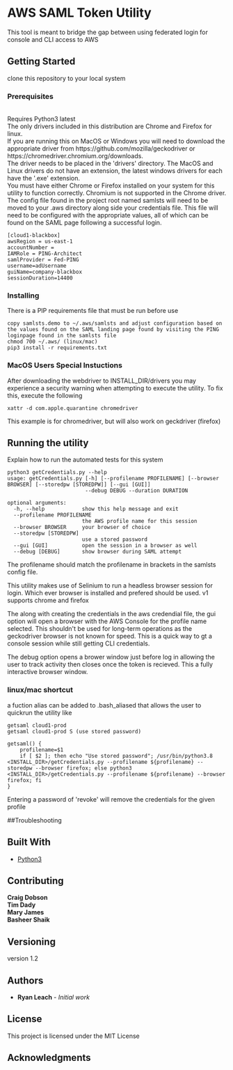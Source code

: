 # AWS SAML Token Utility

This tool is meant to bridge the gap between using federated login for console and CLI access to AWS

## Getting Started

clone this repository to your local system

### Prerequisites
<br>
Requires Python3 latest
<br>
The only drivers included in this distribution are Chrome and Firefox for linux. 
<br>
If you are running this on MacOS or Windows you will need to download the appropriate driver from https://github.com/mozilla/geckodriver or https://chromedriver.chromium.org/downloads. 
<br>
The driver needs to be placed in the 'drivers' directory. The MacOS and Linux drivers do not have an extension, the latest windows drivers for each have the '.exe' extension.
<br>
You must have either Chrome or Firefox installed on your system for this utility to function correctly. Chromium is not supported in the Chrome driver.  
<br>
The config file found in the project root named samlsts will need to be moved to your .aws directory along side your credentials file. This file will need to be configured with the appropriate values, all of which can be found on the SAML page following a successful login.

```
[cloud1-blackbox]
awsRegion = us-east-1
accountNumber = 
IAMRole = PING-Architect
samlProvider = Fed-PING
username=adUsername
guiName=company-blackbox
sessionDuration=14400
```

### Installing

There is a PIP requirements file that must be run before use
```
copy samlsts.demo to ~/.aws/samlsts and adjust configuration based on the values found on the SAML landing page found by visiting the PING loginpage found in the samlsts file
chmod 700 ~/.aws/ (linux/mac)
pip3 install -r requirements.txt
```

### MacOS Users Special Instuctions
After downloading the webdriver to INSTALL_DIR/drivers you may experience a security warning when attempting to execute the utility. To fix this, execute the following
```
xattr -d com.apple.quarantine chromedriver
```
This example is for chromedriver, but will also work on geckdriver (firefox)

## Running the utility

Explain how to run the automated tests for this system

```
python3 getCredentials.py --help
usage: getCredentials.py [-h] [--profilename PROFILENAME] [--browser BROWSER] [--storedpw [STOREDPW]] [--gui [GUI]]
                         --debug DEBUG --duration DURATION

optional arguments:
  -h, --help            show this help message and exit
  --profilename PROFILENAME
                        the AWS profile name for this session
  --browser BROWSER     your browser of choice
  --storedpw [STOREDPW]
                        use a stored password
  --gui [GUI]           open the session in a browser as well
  --debug [DEBUG]       show browser during SAML attempt

```

The profilename should match the profilename in brackets in the samlsts config file.

This utility makes use of Selinium to run a headless browser session for login. Which ever browser is installed and prefered should be used. 
    v1 supports chrome and firefox

The along with creating the credentials in the aws credendial file, the gui option will open a browser with the AWS Console for the profile name selected. This shouldn't be used for long-term operations as the geckodriver browser is not known for speed. This is a quick way to gt a console session while still getting CLI credentials. 

The debug option opens a brower window just before log in allowing the user to track activity then closes once the token is recieved. This a fully interactive browser window. 

### linux/mac shortcut

a fuction alias can be added to .bash_aliased that allows the user to quickrun the utility like

```
getsaml cloud1-prod
getsaml cloud1-prod S (use stored password)
```

```
getsaml() {
	profilename=$1
	if [ $2 ]; then echo "Use stored password"; /usr/bin/python3.8 <INSTALL_DIR>/getCredentials.py --profilename ${profilename} --storedpw --browser firefox; else python3 <INSTALL_DIR>/getCredentials.py --profilename ${profilename} --browser firefox; fi
}

```

Entering a password of 'revoke' will remove the credentials for the given profile


##Troubleshooting


## Built With

* [Python3](https://www.python.org/download/releases/3.0/ )

## Contributing

**Craig Dobson**
<br>
**Tim Dady**
<br>
**Mary James**
<br>
**Basheer Shaik**


## Versioning

version 1.2

## Authors

* **Ryan Leach** - *Initial work*


## License

This project is licensed under the MIT License 

## Acknowledgments


